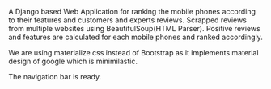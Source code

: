 A Django based Web Application for ranking the mobile phones according to their features and customers and experts reviews. 
Scrapped reviews from multiple websites using BeautifulSoup(HTML Parser). 
Positive reviews and features are calculated for each mobile phones and ranked accordingly.



We are using materialize css instead of Bootstrap as it implements material design of google which is minimilastic.

The navigation bar is ready.
